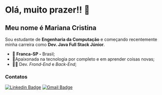 # Olá, muito prazer!! 👋
## Meu nome é Mariana Cristina
Sou estudante de **Engenharia da Computação** e começando recentemente minha carreira como **Dev. Java Full Stack Júnior**.

- 📍 **Franca-SP -** Brasil;
- 🧡Apaixonada na tecnologia por completo e em aprender coisas novas;
-  👩‍💻 Dev. *Frond-End* e *Back-End*;

### Contatos
[![Linkedin Badge](https://img.shields.io/badge/-LinkedIn-606c38?style=flat-square&logo=Linkedin&logoColor=white&link=https://www.linkedin.com/in/mariana-campos-br/)](https://www.linkedin.com/in/mariana-campos-br/) [![Gmail Badge](https://img.shields.io/badge/-Email-DDA15E?style=flat-square&logo=Gmail&logoColor=white&link=mailto:marianacristinadecampos@gmail.com)](mailto:marianacristinadecampos@gmail.com)
